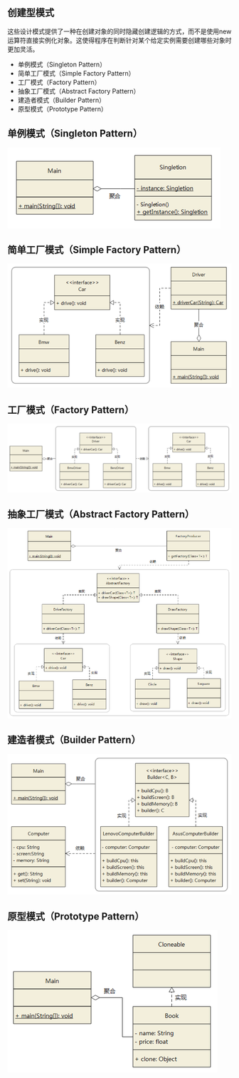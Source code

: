 ## 创建型模式

这些设计模式提供了一种在创建对象的同时隐藏创建逻辑的方式，而不是使用new运算符直接实例化对象。这使得程序在判断针对某个给定实例需要创建哪些对象时更加灵活。

* 单例模式（Singleton Pattern）
* 简单工厂模式（Simple Factory Pattern）
* 工厂模式（Factory Pattern）
* 抽象工厂模式（Abstract Factory Pattern）
* 建造者模式（Builder Pattern）
* 原型模式（Prototype Pattern）

## 单例模式（Singleton Pattern）

![单例模式](images/单例模式.png)

##  简单工厂模式（Simple Factory Pattern）

![简单工厂模式](images/简单工厂模式.png)

## 工厂模式（Factory Pattern）

![工厂模式](images/工厂模式.png)

## 抽象工厂模式（Abstract Factory Pattern）

![抽象工厂模式](images/抽象工厂模式.png)

## 建造者模式（Builder Pattern）

![建造者模式](images/建造者模式.png)

## 原型模式（Prototype Pattern）

![原型模式](images/原型模式.png)

